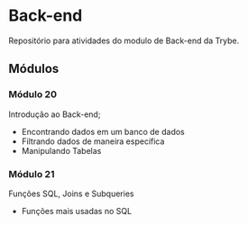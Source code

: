 # Back-end    
Repositório para atividades do modulo de Back-end da Trybe.
## Módulos 

### Módulo 20
Introdução ao Back-end;
* Encontrando dados em um banco de dados
* Filtrando dados de maneira específica  
* Manipulando Tabelas

### Módulo 21
Funções SQL, Joins e Subqueries
* Funções mais usadas no SQL
